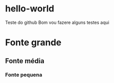 # hello-world
Teste do github
Bom vou fazere alguns testes aqui
# Fonte grande
## Fonte média 
### Fonte pequena
